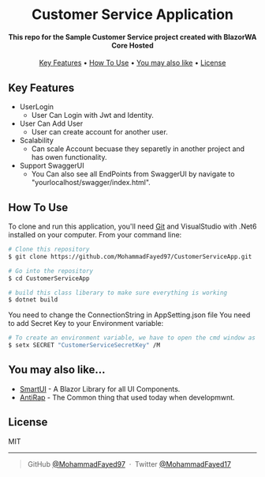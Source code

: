 <h1 align="center">Customer Service Application</h1>

<h4 align="center">This repo for the Sample Customer Service project created with BlazorWA Core Hosted</h4>

<p align="center">
  <a href="#key-features">Key Features</a> •
  <a href="#how-to-use">How To Use</a> •
  <a href="#you-may-also-like">You may also like</a> •
  <a href="#license">License</a>
</p>

## Key Features

* UserLogin
  - User Can Login with Jwt and Identity.
* User Can Add User
  - User can create account for another user.
* Scalability
  - Can scale Account becuase they separetly in another project and has owen functionality. 
* Support SwaggerUI
  - You Can also see all EndPoints from SwaggerUI by navigate to "yourlocalhost/swagger/index.html". 

## How To Use

To clone and run this application, you'll need [Git](https://git-scm.com) and VisualStudio with .Net6 installed on your computer. From your command line:

```bash
# Clone this repository
$ git clone https://github.com/MohammadFayed97/CustomerServiceApp.git

# Go into the repository
$ cd CustomerServiceApp

# build this class liberary to make sure everything is working
$ dotnet build
```
You need to change the ConnectionString in AppSetting.json file You need to add Secret Key to your Environment variable:

```bash
# To create an environment variable, we have to open the cmd window as an administrator and type the following command:
$ setx SECRET "CustomerServiceSecretKey" /M
```

## You may also like...

- [SmartUI](https://github.com/MohammadFayed97/SmartUI) - A Blazor Library for all UI Components. 
- [AntiRap](https://github.com/MohammadFayed97/AntiRap.Core) - The Common thing that used today when developmwnt.

## License

MIT

---

> GitHub [@MohammadFayed97](https://github.com/MohammadFayed97) &nbsp;&middot;&nbsp;
> Twitter [@MohammadFayed17](https://twitter.com/MohammadFayed17)

